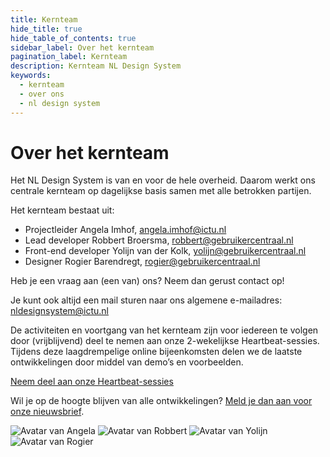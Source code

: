```yaml
---
title: Kernteam
hide_title: true
hide_table_of_contents: true
sidebar_label: Over het kernteam
pagination_label: Kernteam
description: Kernteam NL Design System
keywords:
  - kernteam
  - over ons
  - nl design system
---
```


# Over het kernteam

Het NL Design System is van en voor de hele overheid. Daarom werkt ons centrale kernteam op dagelijkse basis samen met alle betrokken partijen.

Het kernteam bestaat uit:

- Projectleider Angela Imhof, [angela.imhof@ictu.nl](mailto:angela.imhof@ictu.nl)
- Lead developer Robbert Broersma, [robbert@gebruikercentraal.nl](mailto:robbert@gebruikercentraal.nl)
- Front-end developer Yolijn van der Kolk, [yolijn@gebruikercentraal.nl](mailto:yolijn@gebruikercentraal.nl)
- Designer Rogier Barendregt, [rogier@gebruikercentraal.nl](mailto:rogier@gebruikercentraal.nl)

Heb je een vraag aan (een van) ons? Neem dan gerust contact op!

Je kunt ook altijd een mail sturen naar ons algemene e-mailadres: [nldesignsystem@ictu.nl](mailto:nldesignsystem@ictu.nl)

De activiteiten en voortgang van het kernteam zijn voor iedereen te volgen door (vrijblijvend) deel te nemen aan onze 2-wekelijkse Heartbeat-sessies. Tijdens deze laagdrempelige online bijeenkomsten delen we de laatste ontwikkelingen door middel van demo’s en voorbeelden.

[Neem deel aan onze Heartbeat-sessies](https://www.gebruikercentraal.nl/agenda/soort/nl-design-system/)

Wil je op de hoogte blijven van alle ontwikkelingen? [Meld je dan aan voor onze nieuwsbrief](https://designsystem.gebruikercentraal.nl/nieuwsbrieven/).

<img alt="Avatar van Angela" class="avatar-coreteam" src="https://user-images.githubusercontent.com/248921/156389018-9cfe9078-3ada-4bdd-ad50-6cfdced50ff9.png" />
<img alt="Avatar van Robbert" class="avatar-coreteam" src="https://user-images.githubusercontent.com/248921/156389031-9b6e2e47-3e06-4bb7-93c9-6ddcc1013e9a.png" />
<img alt="Avatar van Yolijn" class="avatar-coreteam" src="https://user-images.githubusercontent.com/248921/156389047-60e9bf71-09c7-4494-8c59-2e0e9aa26fb5.png" />
<img alt="Avatar van Rogier" class="avatar-coreteam" src="https://user-images.githubusercontent.com/248921/156389063-521ab2f8-eec4-4edc-8d05-bfb1bb933fc2.png" />
